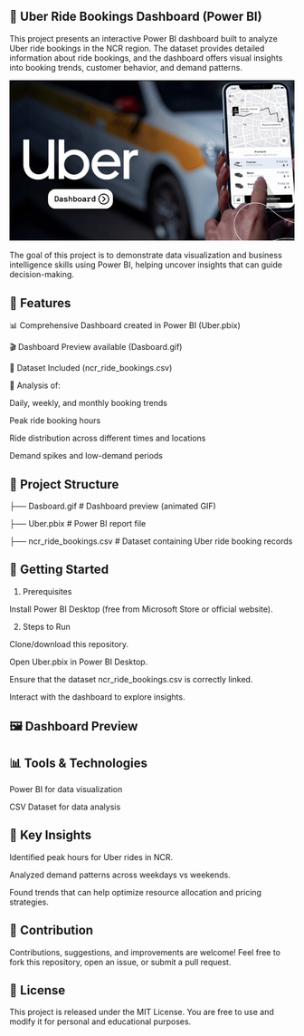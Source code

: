 ## 🚖 Uber Ride Bookings Dashboard (Power BI)

This project presents an interactive Power BI dashboard built to analyze Uber ride bookings in the NCR region. The dataset provides detailed information about ride bookings, and the dashboard offers visual insights into booking trends, customer behavior, and demand patterns.

![image_alt](https://github.com/khushbu0130/Uber-Ride-Bookings-Dashboard/blob/6f0b7a06e0d883385b4eba7a92c0003842b35907/Dasboard.gif)

The goal of this project is to demonstrate data visualization and business intelligence skills using Power BI, helping uncover insights that can guide decision-making.



## 📌 Features

📊 Comprehensive Dashboard created in Power BI (Uber.pbix)

🎬 Dashboard Preview available (Dasboard.gif)

📂 Dataset Included (ncr_ride_bookings.csv)

🔎 Analysis of:

Daily, weekly, and monthly booking trends

Peak ride booking hours

Ride distribution across different times and locations

Demand spikes and low-demand periods



## 📂 Project Structure
├── Dasboard.gif          # Dashboard preview (animated GIF)

├── Uber.pbix             # Power BI report file

├── ncr_ride_bookings.csv # Dataset containing Uber ride booking records




## 🚀 Getting Started

1. Prerequisites

Install Power BI Desktop (free from Microsoft Store or official website).

2. Steps to Run

Clone/download this repository.

Open Uber.pbix in Power BI Desktop.

Ensure that the dataset ncr_ride_bookings.csv is correctly linked.

Interact with the dashboard to explore insights.



## 🖼️ Dashboard Preview

## 📊 Tools & Technologies

Power BI for data visualization

CSV Dataset for data analysis



## 🎯 Key Insights

Identified peak hours for Uber rides in NCR.

Analyzed demand patterns across weekdays vs weekends.

Found trends that can help optimize resource allocation and pricing strategies.



## 🤝 Contribution

Contributions, suggestions, and improvements are welcome! Feel free to fork this repository, open an issue, or submit a pull request.



## 📜 License

This project is released under the MIT License. You are free to use and modify it for personal and educational purposes.
